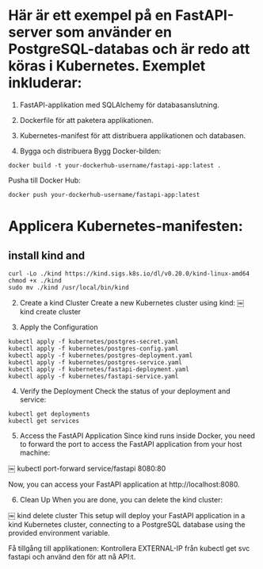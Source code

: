 # Här är ett exempel på en FastAPI-server som använder en PostgreSQL-databas och är redo att köras i Kubernetes. Exemplet inkluderar:

1. FastAPI-applikation med SQLAlchemy för databasanslutning.
2. Dockerfile för att paketera applikationen.
3. Kubernetes-manifest för att distribuera applikationen och databasen.

4. Bygga och distribuera
   Bygg Docker-bilden:

```
docker build -t your-dockerhub-username/fastapi-app:latest .
```

Pusha till Docker Hub:

```
docker push your-dockerhub-username/fastapi-app:latest

```

# Applicera Kubernetes-manifesten:

## install kind and

```
curl -Lo ./kind https://kind.sigs.k8s.io/dl/v0.20.0/kind-linux-amd64
chmod +x ./kind
sudo mv ./kind /usr/local/bin/kind
```

2. Create a kind Cluster
   Create a new Kubernetes cluster using kind:
   ￼
   kind create cluster

3. Apply the Configuration

```
kubectl apply -f kubernetes/postgres-secret.yaml
kubectl apply -f kubernetes/postgres-config.yaml
kubectl apply -f kubernetes/postgres-deployment.yaml
kubectl apply -f kubernetes/postgres-service.yaml
kubectl apply -f kubernetes/fastapi-deployment.yaml
kubectl apply -f kubernetes/fastapi-service.yaml

```

4. Verify the Deployment
   Check the status of your deployment and service:

```
kubectl get deployments
kubectl get services
```

5. Access the FastAPI Application
   Since kind runs inside Docker, you need to forward the port to access the FastAPI application from your host machine:

￼
kubectl port-forward service/fastapi 8080:80

Now, you can access your FastAPI application at http://localhost:8080.

6.  Clean Up
    When you are done, you can delete the kind cluster:

￼
kind delete cluster
This setup will deploy your FastAPI application in a kind Kubernetes cluster, connecting to a PostgreSQL database using the provided environment variable.

Få tillgång till applikationen: Kontrollera EXTERNAL-IP från kubectl get svc fastapi och använd den för att nå API:t.
